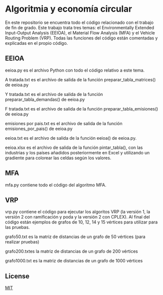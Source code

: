 # Algoritmia y economía circular
En este repositorio se encuentra todo el código relacionado con el trabajo de fin de grado. Este trabajo trata tres temas: el Environmentally Extended Input-Output Analysis (EEIOA), el Material Flow Analysis (MFA) y el Vehicle Routing Problem (VRP). Todas las funciones del código están comentadas y explicadas en el propio código.

## EEIOA

eeioa.py es el archivo Python con todo el código relativo a este tema.

A tratada.txt es el archivo de salida de la función preparar_tabla_matrices() de eeioa.py

Y tratada.txt es el archivo de salida de la función preparar_tabla_demandas() de eeioa.py

F tratada.txt es el archivo de salida de la función preparar_tabla_emisiones() de eeioa.py

emisiones por pais.txt es el archivo de salida de la función emisiones_por_pais() de eeioa.py

eeioa.txt es el archivo de salida de la función eeioa() de eeioa.py. 

eeioa.xlsx es el archivo de salida de la función pintar_tabla(), con las industrias y los países añadidos posteriormente en Excel y utilizando un gradiente para colorear las celdas según los valores.

## MFA 

mfa.py contiene todo el código del algoritmo MFA.

## VRP

vrp.py contiene el código para ejecutar los algoritos VRP (la versión 1, la versión 2 con ramificación y poda y la versión 2 con CPLEX). Al final del código están ejemplos de grafos de 10, 12, 14 y 15 vértices para utilizar para las pruebas.

grafo50.txt es la matriz de distancias de un grafo de 50 vértices (para realizar pruebas)

grafo200.txtes la matriz de distancias de un grafo de 200 vértices

grafo1000.txt es la matriz de distancias de un grafo de 1000 vértices

## License
[MIT](https://choosealicense.com/licenses/mit/)

